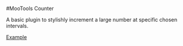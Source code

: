 #MooTools Counter

A basic plugin to stylishly increment a large number at specific chosen intervals.

[Example](http://jsfiddle.net/amadeus/5y5nE/ "Example")
